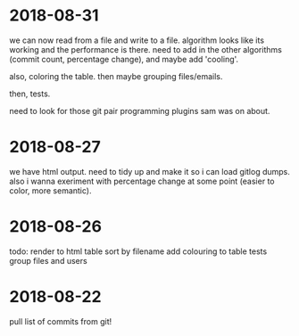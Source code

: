 # 2018-08-31

we can now read from a file and write to a file. algorithm looks like its working and the performance is there. need to add in the other algorithms (commit count, percentage change), and maybe add 'cooling'.

also, coloring the table. then maybe grouping files/emails.

then, tests.

need to look for those git pair programming plugins sam was on about.


# 2018-08-27

we have html output. need to tidy up and make it so i can load gitlog dumps.
also i wanna exeriment with percentage change at some point (easier to 
color, more semantic).


# 2018-08-26

todo:
render to html table
sort by filename
add colouring to table
tests
group files and users



# 2018-08-22

pull list of commits from git!